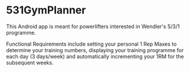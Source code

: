 # 531GymPlanner

This Android app is meant for powerlifters interested in Wendler's 5/3/1 programme.

Functional Requirements include setting your personal 1 Rep Maxes to determine your training numbers, displaying your training programme for each day (3 days/week) and automatically incrementing 
your 1RM for the subsequent weeks.
